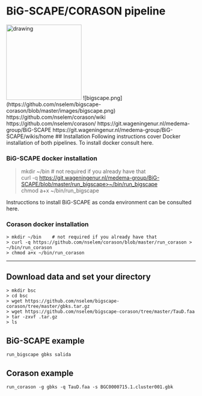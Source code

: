 # BiG-SCAPE/CORASON pipeline

<img src="https://github.com/nselem/bigscape-corason/blob/master/images/corason.png" alt="drawing" width="200px"/>
![bigscape.png](https://github.com/nselem/bigscape-corason/blob/master/images/bigscape.png)  
https://github.com/nselem/corason/wiki  
https://github.com/nselem/corason/  
https://git.wageningenur.nl/medema-group/BiG-SCAPE  
https://git.wageningenur.nl/medema-group/BiG-SCAPE/wikis/home  
## Installation
Following instructions cover Docker installation of both pipelines.    
To install docker consult here.  

### BiG-SCAPE docker installation     
> mkdir ~/bin    # not required if you already have that  
> curl -q https://git.wageningenur.nl/medema-group/BiG-SCAPE/blob/master/run_bigscape>~/bin/run_bigscape    
> chmod a+x ~/bin/run_bigscape    

Instrucctions to install BiG-SCAPE as conda environment can be consulted here.  

### Corason docker installation  
`> mkdir ~/bin    # not required if you already have that`    
`> curl -q https://github.com/nselem/corason/blob/master/run_corason > ~/bin/run_corason`    
`> chmod a+x ~/bin/run_corason`    

----------------
## Download data and set your directory  
`> mkdir bsc`  
`> cd bsc`  
`> wget https://github.com/nselem/bigscape-corason/tree/master/gbks.tar.gz`    
`> wget https://github.com/nselem/bigscape-corason/tree/master/TauD.faa`    
`> tar -zxvf .tar.gz`    
`> ls`  

## BiG-SCAPE example  
`run_bigscape gbks salida`  

## Corason example  
`run_corason -g gbks -q TauD.faa -s BGC0000715.1.cluster001.gbk`    

